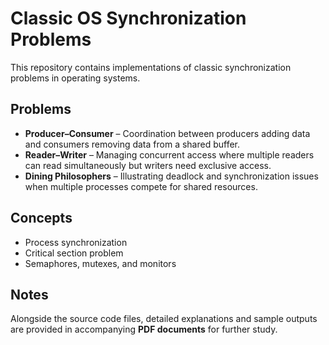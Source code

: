 # Classic OS Synchronization Problems

This repository contains implementations of classic synchronization problems in operating systems.

## Problems
- **Producer–Consumer** – Coordination between producers adding data and consumers removing data from a shared buffer.  
- **Reader–Writer** – Managing concurrent access where multiple readers can read simultaneously but writers need exclusive access.  
- **Dining Philosophers** – Illustrating deadlock and synchronization issues when multiple processes compete for shared resources.

## Concepts
- Process synchronization  
- Critical section problem  
- Semaphores, mutexes, and monitors  

## Notes
Alongside the source code files, detailed explanations and sample outputs are provided in accompanying **PDF documents** for further study.
